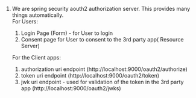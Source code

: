 1. We are spring security aouth2 authorization server.
   This provides many things automatically.  
   For Users:
    1. Login Page (Form)  - for User to login
    2. Consent page for User to consent to the 3rd party app( Resource Server)
  
   For the Client apps:
     1. authorization uri endpoint    (http://localhost:9000/oauth2/authorize)
     2. token uri endpoint            (http://localhost:9000/oauth2/token)
     3. jwk uri endpoint - used for validation of the token in the 3rd party app (http://localhost:9000/oauth2/jwks)
